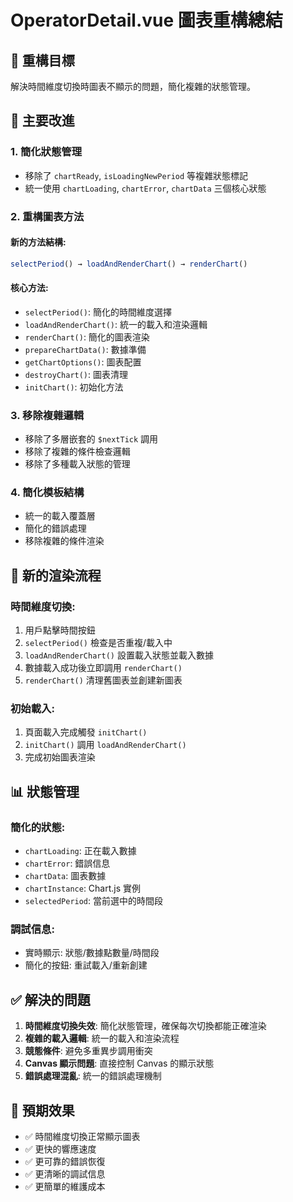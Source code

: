 # OperatorDetail.vue 圖表重構總結

## 🎯 重構目標
解決時間維度切換時圖表不顯示的問題，簡化複雜的狀態管理。

## 🔧 主要改進

### 1. **簡化狀態管理**
- 移除了 `chartReady`, `isLoadingNewPeriod` 等複雜狀態標記
- 統一使用 `chartLoading`, `chartError`, `chartData` 三個核心狀態

### 2. **重構圖表方法**
#### 新的方法結構:
```javascript
selectPeriod() → loadAndRenderChart() → renderChart()
```

#### 核心方法:
- `selectPeriod()`: 簡化的時間維度選擇
- `loadAndRenderChart()`: 統一的載入和渲染邏輯  
- `renderChart()`: 簡化的圖表渲染
- `prepareChartData()`: 數據準備
- `getChartOptions()`: 圖表配置
- `destroyChart()`: 圖表清理
- `initChart()`: 初始化方法

### 3. **移除複雜邏輯**
- 移除了多層嵌套的 `$nextTick` 調用
- 移除了複雜的條件檢查邏輯
- 移除了多種載入狀態的管理

### 4. **簡化模板結構**
- 統一的載入覆蓋層
- 簡化的錯誤處理
- 移除複雜的條件渲染

## 🚀 新的渲染流程

### 時間維度切換:
1. 用戶點擊時間按鈕
2. `selectPeriod()` 檢查是否重複/載入中
3. `loadAndRenderChart()` 設置載入狀態並載入數據
4. 數據載入成功後立即調用 `renderChart()`
5. `renderChart()` 清理舊圖表並創建新圖表

### 初始載入:
1. 頁面載入完成觸發 `initChart()`
2. `initChart()` 調用 `loadAndRenderChart()`
3. 完成初始圖表渲染

## 📊 狀態管理

### 簡化的狀態:
- `chartLoading`: 正在載入數據
- `chartError`: 錯誤信息
- `chartData`: 圖表數據
- `chartInstance`: Chart.js 實例
- `selectedPeriod`: 當前選中的時間段

### 調試信息:
- 實時顯示: 狀態/數據點數量/時間段
- 簡化的按鈕: 重試載入/重新創建

## ✅ 解決的問題

1. **時間維度切換失效**: 簡化狀態管理，確保每次切換都能正確渲染
2. **複雜的載入邏輯**: 統一的載入和渲染流程
3. **競態條件**: 避免多重異步調用衝突
4. **Canvas 顯示問題**: 直接控制 Canvas 的顯示狀態
5. **錯誤處理混亂**: 統一的錯誤處理機制

## 🎉 預期效果

- ✅ 時間維度切換正常顯示圖表
- ✅ 更快的響應速度
- ✅ 更可靠的錯誤恢復
- ✅ 更清晰的調試信息
- ✅ 更簡單的維護成本 